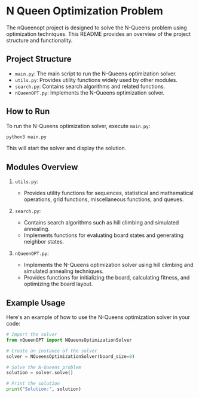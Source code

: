 N Queen Optimization Problem 
=========

The nQueenopt project is designed to solve the N-Queens problem using optimization techniques. This README provides an overview of the project structure and functionality.

Project Structure
-----------------

- `main.py`: The main script to run the N-Queens optimization solver.
- `utils.py`: Provides utility functions widely used by other modules.
- `search.py`: Contains search algorithms and related functions.
- `nQueenOPT.py`: Implements the N-Queens optimization solver.

How to Run
----------

To run the N-Queens optimization solver, execute `main.py`:

```bash
python3 main.py
```


This will start the solver and display the solution.

Modules Overview
----------------

1. `utils.py`:
   - Provides utility functions for sequences, statistical and mathematical operations, grid functions, miscellaneous functions, and queues.

2. `search.py`:
   - Contains search algorithms such as hill climbing and simulated annealing.
   - Implements functions for evaluating board states and generating neighbor states.

3. `nQueenOPT.py`:
   - Implements the N-Queens optimization solver using hill climbing and simulated annealing techniques.
   - Provides functions for initializing the board, calculating fitness, and optimizing the board layout.

Example Usage
-------------

Here's an example of how to use the N-Queens optimization solver in your code:

```python
# Import the solver
from nQueenOPT import NQueensOptimizationSolver

# Create an instance of the solver
solver = NQueensOptimizationSolver(board_size=8)

# Solve the N-Queens problem
solution = solver.solve()

# Print the solution
print("Solution:", solution)
